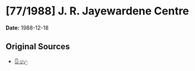 # [77/1988] J. R. Jayewardene Centre

**Date:** 1988-12-18

## Original Sources

- [සිංහල](https://documents.gov.lk/view/acts/1988/12/77-1988_S.pdf)
